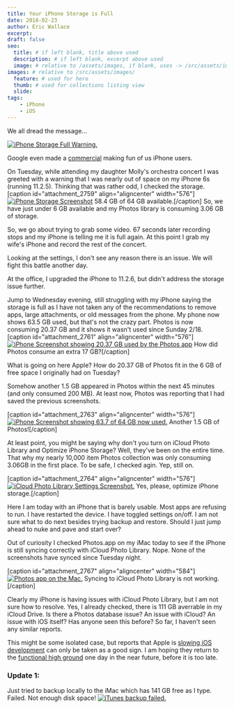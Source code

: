 ```yaml
---
title: Your iPhone Storage is Full
date: 2018-02-23
author: Eric Wallace
excerpt: 
draft: false
seo:
  title: # if left blank, title above used
  description: # if left blank, excerpt above used
  image: # relative to /assets/images, if blank, uses -> /src/assets/images/meta/default.png
images: # relative to /src/assets/images/
  feature: # used for hero
  thumb: # used for collections listing view
  slide:
tags:
    - iPhone
    - iOS 
---
```


We all dread the message...

[![iPhone Storage Full Warning.](images/Screen-Shot-2018-02-23-at-1.45.47-PM-1024x538.png)](http://ecrosstexas.com/blog/wp-content/uploads/2018/02/Screen-Shot-2018-02-23-at-1.45.47-PM.png)

Google even made a [commercial](https://www.youtube.com/watch?v=Fi2MUL0hNNs "Google Photos: Free Up Space") making fun of us iPhone users.

On Tuesday, while attending my daughter Molly's orchestra concert I was greeted with a warning that I was nearly out of space on my iPhone 6s (running 11.2.5). Thinking that was rather odd, I checked the storage. \[caption id="attachment\_2759" align="aligncenter" width="576"\][![iPhone Storage Screenshot](images/IMG_8121-576x1024.png)](http://ecrosstexas.com/blog/wp-content/uploads/2018/02/IMG_8121.png) 58.4 GB of 64 GB available.\[/caption\] So, we have just under 6 GB available and my Photos library is consuming 3.06 GB of storage.

So, we go about trying to grab some video. 67 seconds later recording stops and my iPhone is telling me it is full again. At this point I grab my wife's iPhone and record the rest of the concert.

Looking at the settings, I don't see any reason there is an issue. We will fight this battle another day.

At the office, I upgraded the iPhone to 11.2.6, but didn't address the storage issue further.

Jump to Wednesday evening, still struggling with my iPhone saying the storage is full as I have not taken any of the recommendations to remove apps, large attachments, or old messages from the phone. My phone now shows 63.5 GB used, but that's not the crazy part. Photos is now consuming 20.37 GB and it shows it wasn't used since Sunday 2/18. \[caption id="attachment\_2761" align="aligncenter" width="576"\][![iPhone Screenshot showing 20.37 GB used by the Photos app](images/IMG_8127-576x1024.png)](http://ecrosstexas.com/blog/wp-content/uploads/2018/02/IMG_8127.png) How did Photos consume an extra 17 GB?\[/caption\]

What is going on here Apple? How do 20.37 GB of Photos fit in the 6 GB of free space I originally had on Tuesday?

Somehow another 1.5 GB appeared in Photos within the next 45 minutes (and only consumed 200 MB). At least now, Photos was reporting that I had saved the previous screenshots.

\[caption id="attachment\_2763" align="aligncenter" width="576"\][![iPhone Screenshot showing 63.7 of 64 GB now used.](images/IMG_8128-576x1024.png)](http://ecrosstexas.com/blog/wp-content/uploads/2018/02/IMG_8128.png) Another 1.5 GB of Photos!\[/caption\]

At least point, you might be saying why don't you turn on iCloud Photo Library and Optimize iPhone Storage? Well, they've been on the entire time. That why my nearly 10,000 item Photos collection was only consuming 3.06GB in the first place. To be safe, I checked agin. Yep, still on.

\[caption id="attachment\_2764" align="aligncenter" width="576"\][![iCloud Photo Library Settings Screenshot.](images/IMG_8130-576x1024.png)](http://ecrosstexas.com/blog/wp-content/uploads/2018/02/IMG_8130.png) Yes, please, optimize iPhone storage.\[/caption\]

Here I am today with an iPhone that is barely usable. Most apps are refusing to run. I have restarted the device. I have toggled settings on/off. I am not sure what to do next besides trying backup and restore. Should I just jump ahead to nuke and pave and start over?

Out of curiosity I checked Photos.app on my iMac today to see if the iPhone is still syncing correctly with iCloud Photo Library. Nope. None of the screenshots have synced since Tuesday night.

\[caption id="attachment\_2767" align="aligncenter" width="584"\][![Photos app on the Mac.](images/Screen-Shot-2018-02-23-at-12.59.10-PM-1-1024x726.png)](http://ecrosstexas.com/blog/wp-content/uploads/2018/02/Screen-Shot-2018-02-23-at-12.59.10-PM-1.png) Syncing to iCloud Photo Library is not working.\[/caption\]

Clearly my iPhone is having issues with iCloud Photo Library, but I am not sure how to resolve. Yes, I already checked, there is 111 GB averrable in my iCloud Drive. Is there a Photos database issue? An issue with iCloud? An issue with iOS itself? Has anyone seen this before? So far, I haven't seen any similar reports.

This might be some isolated case, but reports that Apple is [slowing iOS development](https://daringfireball.net/linked/2018/02/12/gurman-ios-macos "MARK GURMAN ON APPLE’S OS DEVELOPMENT STRATEGY") can only be taken as a good sign. I am hoping they return to the [functional high ground](https://marco.org/2015/01/04/apple-lost-functional-high-ground "Apple has lost the functional high ground") one day in the near future, before it is too late.

### Update 1:

Just tried to backup locally to the iMac which has 141 GB free as I type. Failed. Not enough disk space! [![iTunes backup failed.](images/Screen-Shot-2018-02-23-at-2.28.22-PM-1024x552.png)](http://ecrosstexas.com/blog/wp-content/uploads/2018/02/Screen-Shot-2018-02-23-at-2.28.22-PM.png)
